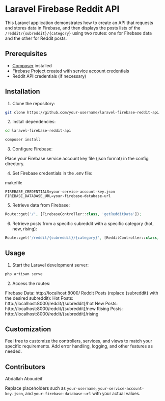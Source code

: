 # Laravel Firebase Reddit API

This Laravel application demonstrates how to create an API that requests and stores data in Firebase, and then displays the posts lists of the `/reddit/{subreddit}/{category}` using two routes: one for Firebase data and the other for Reddit posts.

## Prerequisites

- [Composer](https://getcomposer.org/) installed
- [Firebase Project](https://console.firebase.google.com/) created with service account credentials
- Reddit API credentials (if necessary)

## Installation

1. Clone the repository:

```bash
git clone https://github.com/your-username/laravel-firebase-reddit-api.git
```
2. Install dependencies:

```bash
cd laravel-firebase-reddit-api
```
```bash
composer install
```
3. Configure Firebase:

Place your Firebase service account key file (json format) in the config directory.

4. Set Firebase credentials in the .env file:

makefile
```
FIREBASE_CREDENTIALS=your-service-account-key.json
FIREBASE_DATABASE_URL=your-firebase-database-url
```

5. Retrieve data from Firebase:

```php
Route::get('/', [FirebaseController::class, 'getRedditData']);
```

6. Retrieve posts from a specific subreddit with a specific category (hot, new, rising):

```php
Route::get('/reddit/{subreddit}/{category}', [RedditController::class, 'getPosts']);
```

## Usage
1. Start the Laravel development server:

```bash
php artisan serve
```

2. Access the routes:

Firebase Data: http://localhost:8000/
Reddit Posts (replace {subreddit} with the desired subreddit):
Hot Posts: http://localhost:8000/reddit/{subreddit}/hot
New Posts: http://localhost:8000/reddit/{subreddit}/new
Rising Posts: http://localhost:8000/reddit/{subreddit}/rising

## Customization
Feel free to customize the controllers, services, and views to match your specific requirements. Add error handling, logging, and other features as needed.

## Contributors
Abdallah Aboudeif


Replace placeholders such as `your-username`, `your-service-account-key.json`, and `your-firebase-database-url` with your actual values.


